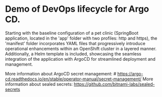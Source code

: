 # Demo of DevOps lifecycle for Argo CD. 
Starting with the baseline configuration of a pet clinic (SpringBoot application, located in the 'app' folder with two profiles: http and https), the 'manifest' folder incorporates YAML files that progressively introduce operational enhancements within an OpenShift cluster in a layered manner. Additionally, a Helm template is included, showcasing the seamless integration of the application with ArgoCD for streamlined deployment and management.

More information about ArgoCD secret management: # https://argo-cd.readthedocs.io/en/stable/operator-manual/secret-management/
More information about sealed secrets: https://github.com/bitnami-labs/sealed-secrets
